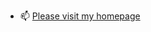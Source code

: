 
- 📫 [Please visit my homepage](https://amandasunnn.github.io/)
<!---
Amandasunnn/Amandasunnn is a ✨ special ✨ repository because its `README.md` (this file) appears on your GitHub profile.
You can click the Preview link to take a look at your changes.
--->
